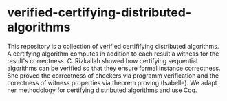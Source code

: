 # verified-certifying-distributed-algorithms
This repository is a collection of verified certififying distributed algorithms. A certifying algorithm computes in addition to each result a witness for the result's correctness. C. Rizkallah showed how certifying sequential algorithms can be verified so that they ensure formal instance correctness. She proved the correctness of checkers via programm verification and the corectness of witness properties via theorem proving (Isabelle). We adapt her methodology for certifying distributed algorithms and use Coq.
